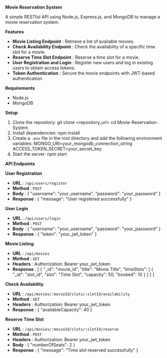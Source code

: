**Movie Reservation System**

A simple RESTful API using Node.js, Express.js, and MongoDB to manage a movie reservation system.

**Features**

* **Movie Listing Endpoint** : Retrieve a list of available movies.
* **Check Availability Endpoint** : Check the availability of a specific time slot for a movie.
* **Reserve Time Slot Endpoint** : Reserve a time slot for a movie.
* **User Registration and Login** : Register new users and log in existing users to obtain access tokens.
* **Token Authentication** : Secure the movie endpoints with JWT-based authentication.

**Requirements**

* Node.js
* MongoDB

**Setup**

1. Clone the repository:
   git clone <repository_url>
   cd Movie-Reservation-System
2. Install dependencies:
   npm install
3. Create a `.env` file in the root directory and add the following environment variables:
   MONGO_URI=your_mongodb_connection_string
   ACCESS_TOKEN_SECRET=your_secret_key
4. Start the server:
   npm start

**API Endpoints**

**User Registration**

* **URL** : `/api/users/register`
* **Method** : `POST`
* **Body** :
  {
  "username": "your_username",
  "password": "your_password"
  }
* **Response** :
  {
  "message": "User registered successfully"
  }

**User Login**

* **URL** : `/api/users/login`
* **Method** : `POST`
* **Body** :
  {
  "username": "your_username",
  "password": "your_password"
  }
* **Response** :
  {
  "token": "your_jwt_token"
  }

**Movie Listing**

* **URL** : `/api/movies`
* **Method** : `GET`
* **Headers** :
  Authorization: Bearer your_jwt_token
* **Response** :
  [
  {
  "_id": "movie_id",
  "title": "Movie Title",
  "timeSlots": [
  {
  "_id": "slot_id",
  "slot": "Time Slot",
  "capacity": 50,
  "booked": 10
  }
  ]
  }
  ]

**Check Availability**

* **URL** : `/api/movies/:movieId/slots/:slotId/availability`
* **Method** : `GET`
* **Headers** :
  Authorization: Bearer your_jwt_token
* **Response** :
  {
  "availableCapacity": 40
  }

**Reserve Time Slot**

* **URL** : `/api/movies/:movieId/slots/:slotId/reserve`
* **Method** : `POST`
* **Headers** :
  Authorization: Bearer your_jwt_token
* **Body** :
  {
  "numberOfSeats": 2
  }
* **Response** :
  {
  "message": "Time slot reserved successfully"
  }
